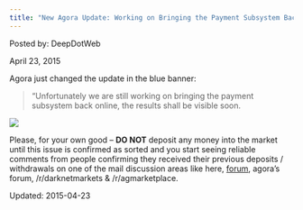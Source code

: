 ```yaml
---
title: "New Agora Update: Working on Bringing the Payment Subsystem Back Online"
---
```


Posted by: DeepDotWeb 

<span>April 23, 2015</span>


<p>Agora just changed the update in the blue banner:</p>
<blockquote><p>&#8220;<span class="market-wide-message">Unfortunately we are still working on bringing the payment subsystem back online, the results shall be visible soon.</span></p></blockquote>

<img src="https://gir.pub/deepdotweb/imgs/2015/04/agg.png">

<p>Please, for your own good &#8211; <strong>DO NOT</strong> deposit any money into the market until this issue is confirmed as sorted and you start seeing reliable comments from people confirming they received their previous deposits / withdrawals on one of the mail discussion areas like here, <a href="#">forum</a>, agora&#8217;s forum, /r/darknetmarkets &amp; /r/agmarketplace.</p>

Updated: 2015-04-23

